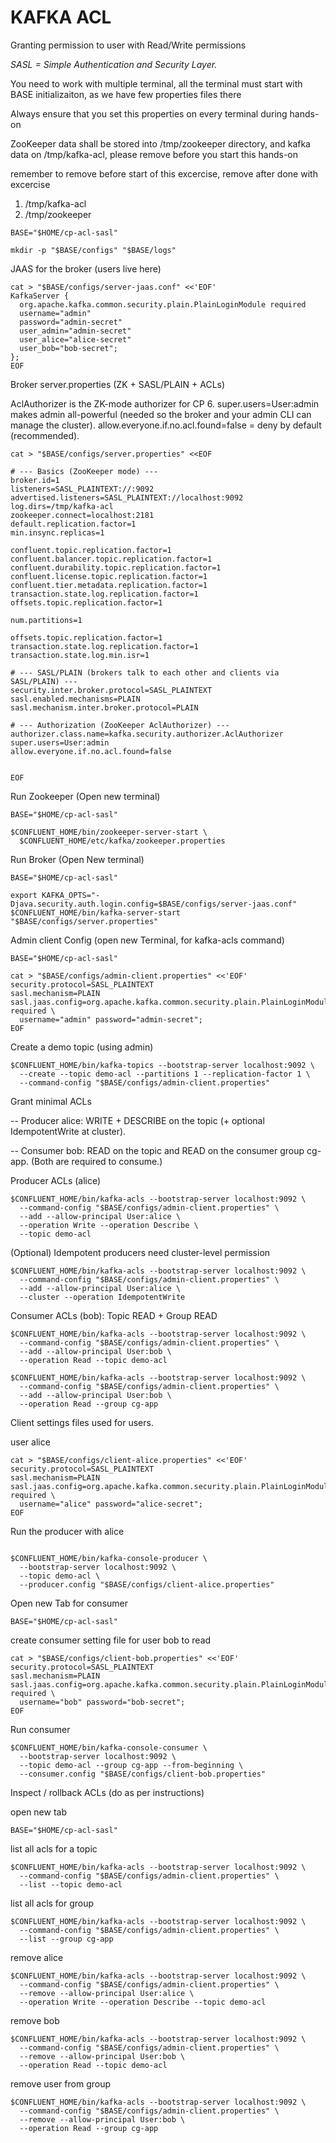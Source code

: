 # KAFKA ACL

Granting permission to user with Read/Write permissions 

*SASL = Simple Authentication and Security Layer.*

You need to work with multiple terminal, all the terminal must start with BASE initializaiton, as we have few properties files there

Always ensure that you set this properties on every terminal during hands-on

ZooKeeper data shall be stored into /tmp/zookeeper directory, and kafka data on /tmp/kafka-acl, please remove before you start this hands-on

remember to remove before start of this excercise, remove after done with excercise

1. /tmp/kafka-acl
2. /tmp/zookeeper





```
BASE="$HOME/cp-acl-sasl"
```

```
mkdir -p "$BASE/configs" "$BASE/logs"
```

JAAS for the broker (users live here)

```
cat > "$BASE/configs/server-jaas.conf" <<'EOF'
KafkaServer {
  org.apache.kafka.common.security.plain.PlainLoginModule required
  username="admin"
  password="admin-secret"
  user_admin="admin-secret"
  user_alice="alice-secret"
  user_bob="bob-secret";
};
EOF
```

Broker server.properties (ZK + SASL/PLAIN + ACLs)

AclAuthorizer is the ZK-mode authorizer for CP 6.
super.users=User:admin makes admin all-powerful (needed so the broker and your admin CLI can manage the cluster).
allow.everyone.if.no.acl.found=false = deny by default (recommended).

```
cat > "$BASE/configs/server.properties" <<EOF

# --- Basics (ZooKeeper mode) ---
broker.id=1
listeners=SASL_PLAINTEXT://:9092
advertised.listeners=SASL_PLAINTEXT://localhost:9092
log.dirs=/tmp/kafka-acl
zookeeper.connect=localhost:2181
default.replication.factor=1
min.insync.replicas=1

confluent.topic.replication.factor=1
confluent.balancer.topic.replication.factor=1
confluent.durability.topic.replication.factor=1
confluent.license.topic.replication.factor=1
confluent.tier.metadata.replication.factor=1
transaction.state.log.replication.factor=1
offsets.topic.replication.factor=1

num.partitions=1
  
offsets.topic.replication.factor=1
transaction.state.log.replication.factor=1
transaction.state.log.min.isr=1

# --- SASL/PLAIN (brokers talk to each other and clients via SASL/PLAIN) ---
security.inter.broker.protocol=SASL_PLAINTEXT
sasl.enabled.mechanisms=PLAIN
sasl.mechanism.inter.broker.protocol=PLAIN

# --- Authorization (ZooKeeper AclAuthorizer) ---
authorizer.class.name=kafka.security.authorizer.AclAuthorizer
super.users=User:admin
allow.everyone.if.no.acl.found=false

 
EOF
```

Run Zookeeper (Open new terminal)

```
BASE="$HOME/cp-acl-sasl"
```

```
$CONFLUENT_HOME/bin/zookeeper-server-start \
  $CONFLUENT_HOME/etc/kafka/zookeeper.properties
```

Run Broker (Open New terminal)

```
BASE="$HOME/cp-acl-sasl"
```

```
export KAFKA_OPTS="-Djava.security.auth.login.config=$BASE/configs/server-jaas.conf"
$CONFLUENT_HOME/bin/kafka-server-start "$BASE/configs/server.properties"
```

Admin client Config (open new Terminal, for kafka-acls command)

```
BASE="$HOME/cp-acl-sasl"
```

```
cat > "$BASE/configs/admin-client.properties" <<'EOF'
security.protocol=SASL_PLAINTEXT
sasl.mechanism=PLAIN
sasl.jaas.config=org.apache.kafka.common.security.plain.PlainLoginModule required \
  username="admin" password="admin-secret";
EOF
```


Create a demo topic (using admin)

```
$CONFLUENT_HOME/bin/kafka-topics --bootstrap-server localhost:9092 \
  --create --topic demo-acl --partitions 1 --replication-factor 1 \
  --command-config "$BASE/configs/admin-client.properties"
```

Grant minimal ACLs

-- Producer alice: WRITE + DESCRIBE on the topic (+ optional IdempotentWrite at cluster).

-- Consumer bob: READ on the topic and READ on the consumer group cg-app. (Both are required to consume.)

Producer ACLs (alice)

```
$CONFLUENT_HOME/bin/kafka-acls --bootstrap-server localhost:9092 \
  --command-config "$BASE/configs/admin-client.properties" \
  --add --allow-principal User:alice \
  --operation Write --operation Describe \
  --topic demo-acl
```

(Optional) Idempotent producers need cluster-level permission

```
$CONFLUENT_HOME/bin/kafka-acls --bootstrap-server localhost:9092 \
  --command-config "$BASE/configs/admin-client.properties" \
  --add --allow-principal User:alice \
  --cluster --operation IdempotentWrite
```

Consumer ACLs (bob): Topic READ + Group READ

```
$CONFLUENT_HOME/bin/kafka-acls --bootstrap-server localhost:9092 \
  --command-config "$BASE/configs/admin-client.properties" \
  --add --allow-principal User:bob \
  --operation Read --topic demo-acl
```

```
$CONFLUENT_HOME/bin/kafka-acls --bootstrap-server localhost:9092 \
  --command-config "$BASE/configs/admin-client.properties" \
  --add --allow-principal User:bob \
  --operation Read --group cg-app
```

Client settings files used for users.

user alice

```
cat > "$BASE/configs/client-alice.properties" <<'EOF'
security.protocol=SASL_PLAINTEXT
sasl.mechanism=PLAIN
sasl.jaas.config=org.apache.kafka.common.security.plain.PlainLoginModule required \
  username="alice" password="alice-secret";
EOF
```

Run the producer with alice

```

$CONFLUENT_HOME/bin/kafka-console-producer \
  --bootstrap-server localhost:9092 \
  --topic demo-acl \
  --producer.config "$BASE/configs/client-alice.properties"
```

Open new Tab for consumer


```
BASE="$HOME/cp-acl-sasl"
```

create consumer setting file for user bob to read

```
cat > "$BASE/configs/client-bob.properties" <<'EOF'
security.protocol=SASL_PLAINTEXT
sasl.mechanism=PLAIN
sasl.jaas.config=org.apache.kafka.common.security.plain.PlainLoginModule required \
  username="bob" password="bob-secret";
EOF
```

Run consumer

```
$CONFLUENT_HOME/bin/kafka-console-consumer \
  --bootstrap-server localhost:9092 \
  --topic demo-acl --group cg-app --from-beginning \
  --consumer.config "$BASE/configs/client-bob.properties"
```

Inspect / rollback ACLs (do as per instructions)

open new tab


```
BASE="$HOME/cp-acl-sasl"
```

list all acls for a topic

```
$CONFLUENT_HOME/bin/kafka-acls --bootstrap-server localhost:9092 \
  --command-config "$BASE/configs/admin-client.properties" \
  --list --topic demo-acl
```

list all acls for group
```
$CONFLUENT_HOME/bin/kafka-acls --bootstrap-server localhost:9092 \
  --command-config "$BASE/configs/admin-client.properties" \
  --list --group cg-app
 ```

remove alice
```
$CONFLUENT_HOME/bin/kafka-acls --bootstrap-server localhost:9092 \
  --command-config "$BASE/configs/admin-client.properties" \
  --remove --allow-principal User:alice \
  --operation Write --operation Describe --topic demo-acl
```

remove bob
```
$CONFLUENT_HOME/bin/kafka-acls --bootstrap-server localhost:9092 \
  --command-config "$BASE/configs/admin-client.properties" \
  --remove --allow-principal User:bob \
  --operation Read --topic demo-acl
```

remove user from group

```
$CONFLUENT_HOME/bin/kafka-acls --bootstrap-server localhost:9092 \
  --command-config "$BASE/configs/admin-client.properties" \
  --remove --allow-principal User:bob \
  --operation Read --group cg-app
```



